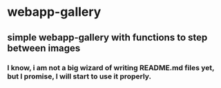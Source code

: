 # webapp-gallery
## simple webapp-gallery with functions to step between images

### I know, i am not a big wizard of writing README.md files yet, but I promise, I will start to use it properly.
